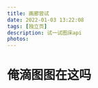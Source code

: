 ```yaml
---
title: 画廊尝试
date: 2022-01-03 13:22:08
tags: [独立页] 
description: 试一试图床api
photos:
---
```


# 俺滴图图在这吗
